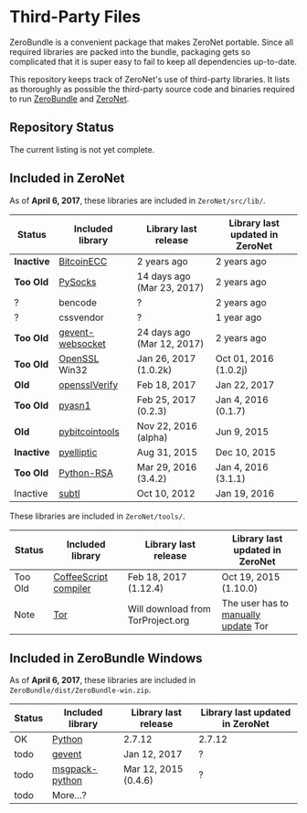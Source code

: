 # Third-Party Files
ZeroBundle is a convenient package that makes ZeroNet portable. Since all required libraries are packed into the bundle, packaging gets so complicated that it is super easy to fail to keep all dependencies up-to-date.

This repository keeps track of ZeroNet's use of third-party libraries. It lists as thoroughly as possible the third-party source code and binaries required to run [ZeroBundle](https://github.com/HelloZeroNet/ZeroBundle) and [ZeroNet](https://github.com/HelloZeroNet/ZeroNet).

## Repository Status
The current listing is not yet complete.

## Included in ZeroNet
As of **April 6, 2017**, these libraries are included in `ZeroNet/src/lib/`.

| Status | Included library | Library last release | Library last updated in ZeroNet |
| ------ | ---------------- | -------------------- | ------------------------------- |
| **Inactive** | [BitcoinECC](https://github.com/HurlSly/BitcoinECCPython) | 2 years ago | 2 years ago |
| **Too Old** | [PySocks](https://github.com/Anorov/PySocks) | 14 days ago (Mar 23, 2017) | 2 years ago |
| ? | bencode | ? | 2 years ago |
| ? | cssvendor | ? | 1 year ago |
| **Too Old** | [gevent-websocket](https://github.com/jgelens/gevent-websocket/releases) | 24 days ago (Mar 12, 2017) | 2 years ago |
| **Too Old** | [OpenSSL](https://www.openssl.org/source/) Win32 | Jan 26, 2017 (1.0.2k) | Oct 01, 2016 (1.0.2j) |
| **Old** | [opensslVerify](https://github.com/Bitmessage/PyBitmessage/blob/master/src/pyelliptic/openssl.py) | Feb 18, 2017 | Jan 22, 2017 |
| **Too Old** | [pyasn1](https://github.com/etingof/pyasn1) | Feb 25, 2017 (0.2.3) | Jan 4, 2016 (0.1.7) |
| **Old** | [pybitcointools](https://github.com/vbuterin/pybitcointools) | Nov 22, 2016 (alpha) | Jun 9, 2015 |
| **Inactive** | [pyelliptic](https://github.com/yann2192/pyelliptic) | Aug 31, 2015 | Dec 10, 2015 |
| **Too Old** | [Python-RSA](https://github.com/sybrenstuvel/python-rsa) | Mar 29, 2016 (3.4.2) | Jan 4, 2016 (3.1.1) |
| Inactive | [subtl](https://github.com/packetloop/subtl) | Oct 10, 2012 | Jan 19, 2016 |

These libraries are included in `ZeroNet/tools/`.

| Status | Included library | Library last release | Library last updated in ZeroNet |
| ------ | ---------------- | -------------------- | ------------------------------- |
| Too Old | [CoffeeScript compiler](https://github.com/jashkenas/coffeescript) | Feb 18, 2017 (1.12.4) | Oct 19, 2015 (1.10.0) |
| Note | [Tor](https://torproject.org) | Will download from TorProject.org | The user has to [manually update](https://github.com/HelloZeroNet/ZeroNet/blob/master/tools/tor/manual_install.txt) Tor |

## Included in ZeroBundle Windows
As of **April 6, 2017**, these libraries are included in `ZeroBundle/dist/ZeroBundle-win.zip`.

| Status | Included library | Library last release | Library last updated in ZeroNet |
| ------ | ---------------- | -------------------- | ------------------------------- |
| OK | [Python](https://python.org) | 2.7.12 | 2.7.12 |
| todo | [gevent](https://pypi.python.org/pypi/gevent#downloads) | Jan 12, 2017 | ? |
| todo | [msgpack-python](https://github.com/msgpack/msgpack-python) | Mar 12, 2015 (0.4.6) | ? |
| todo | More...? | | |

